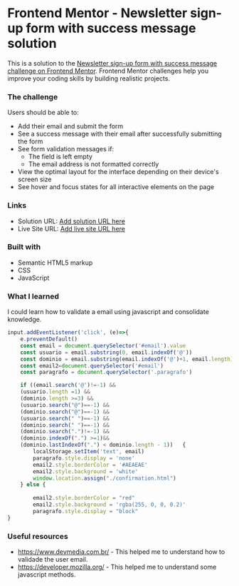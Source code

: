 # Frontend Mentor - Newsletter sign-up form with success message solution

This is a solution to the [Newsletter sign-up form with success message challenge on Frontend Mentor](https://www.frontendmentor.io/challenges/newsletter-signup-form-with-success-message-3FC1AZbNrv). Frontend Mentor challenges help you improve your coding skills by building realistic projects. 

### The challenge

Users should be able to:

- Add their email and submit the form
- See a success message with their email after successfully submitting the form
- See form validation messages if:
  - The field is left empty
  - The email address is not formatted correctly
- View the optimal layout for the interface depending on their device's screen size
- See hover and focus states for all interactive elements on the page


### Links

- Solution URL: [Add solution URL here](https://your-solution-url.com)
- Live Site URL: [Add live site URL here](https://your-live-site-url.com)



### Built with

- Semantic HTML5 markup
- CSS 
- JavaScript

### What I learned

I could learn how to validate a email using javascript and consolidate knowledge.


```js
input.addEventListener('click', (e)=>{
    e.preventDefault()
    const email = document.querySelector('#email').value
    const usuario = email.substring(0, email.indexOf('@'))
    const dominio = email.substring(email.indexOf('@')+1, email.length)
    const email2=document.querySelector('#email')
    const paragrafo = document.querySelector('.paragrafo')

    if ((email.search('@')!=-1) && 
    (usuario.length =1) &&
    (dominio.length >=3) &&
    (usuario.search("@")==-1) &&
    (dominio.search("@")==-1) &&
    (usuario.search(" ")==-1) &&
    (dominio.search(" ")==-1) &&
    (dominio.search(".")!=-1) &&
    (dominio.indexOf(".") >=1)&&
    (dominio.lastIndexOf(".") < dominio.length - 1))   {
        localStorage.setItem('text', email)
        paragrafo.style.display = 'none'
        email2.style.borderColor = '#AEAEAE'
        email2.style.background = 'white' 
        window.location.assign("./confirmation.html")  
    } else {
        
        email2.style.borderColor = "red"
        email2.style.background = 'rgba(255, 0, 0, 0.2)'
        paragrafo.style.display = "block"
}
```

### Useful resources

- https://www.devmedia.com.br/ - This helped me to understand how to validade the user email.
- https://developer.mozilla.org/ - This helped me to understand some javascript methods.
